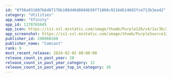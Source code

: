 ```yaml
---
id: "8f50a931007b6d87176b108d40d8684b59f71860c9216db14682fce713b3ea42"
category: "Utilities"
app_name: "Xfinity"
app_id: 1178765645
app_icon: https://is1-ssl.mzstatic.com/image/thumb/Purple126/v4/1a/3b/20/1a3b202f-0be8-a5e5-f223-f42891370ee5/AppIcon-1x_U007emarketing-0-7-0-0-85-220.png/1024x1024bb.png
app_screenshot: https://is1-ssl.mzstatic.com/image/thumb/PurpleSource126/v4/bb/29/0e/bb290ea2-b880-a732-dab1-741298d4c696/263b68d7-cf09-42f6-b30a-fe1820985e4c_ios-screen-01.png/1242x2688bb.png
publisher_id: 298960160
publisher_name: "Comcast"
rank: 9
most_recent_release: 2024-02-02 00:00:00
release_count_in_past_year: 28
release_count_in_past_year_category: 12
release_count_in_past_year_top_in_category: 26
---
```


